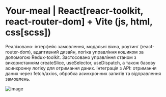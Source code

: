 # Your-meal | React[reacr-toolkit, react-router-dom] + Vite (js, html, css[scss])
Реалізовано: інтерфейс замовлення, модальні вікна, роутинг (react-router-dom), адаптивний дизайн, логіка управління кошиком за допомогою Redux-toolkit.
Застосовано управління станом з використанням createSlice, useSelector, useDispatch, а також базову асинхронну логіку для отримання даних.
Інтеграція з API: отримання даних через fetch/axios, обробка асинхронних запитів та відправлення замовлень.

![image](https://github.com/user-attachments/assets/8fd975f8-8835-4402-b938-abfff21be934)

